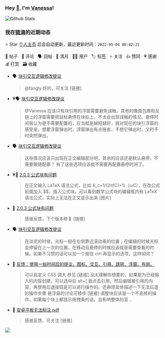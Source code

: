 ### Hey 👋, I'm [Vanessa](http://vanessa.b3log.org/)!

![Github Stats](https://github-readme-stats.vercel.app/api?username=Vanessa219&show_icons=true)

<!--events start -->

### 我在[链滴](https://ld246.com)的近期动态

⭐️ Star [个人主页](https://github.com/Vanessa219/Vanessa219) 后会自动更新，最近更新时间：`2022-05-04 08:42:21`

📝 帖子 &nbsp; 💬 评论 &nbsp; 🗣 回帖 &nbsp; 🌙 清月 &nbsp; 👨‍💻 用户 &nbsp; 🏷️ 标签 &nbsp; ⭐️ 关注 &nbsp; 👍 赞同 &nbsp; 💗 感谢 &nbsp; 💰 打赏 &nbsp; 🗃 收藏

* 🗣 [块引交互逻辑修改提议](https://ld246.com/article/1651307470188/comment/1651421473294#comments)

  > @fangly 好的，可关注 [链接]
* 💗🗣 [块引交互逻辑修改提议](https://ld246.com/article/1651307470188/comment/1651421473294#comments)

  > @Vanessa 应该只有块引用的浮窗需要避免误触，其他的像面包屑和反链上的浮窗需要把鼠标悬停在块标上，不太会出现误触的情况。悬停时间我认为是不需要配置的，应当就是越短越好，我对现在的块引浮窗的感受是，想要浮窗弹出时，浮窗弹出有点拖沓，不想它弹出时，又时不时突然弹出。
* 🗣 [块引交互逻辑修改提议](https://ld246.com/article/1651307470188/comment/1651421473294#comments)

  > 这些情况应该只出现在正文编辑部分吧，其余的应该还是默认悬停，不需要跟随配置？ 有了这些选项应该就不需要再配置悬停时间了。
* 💗📝 [2.0.3 公式块有问题](https://ld246.com/article/1651473772132)

  > 在正文输入 LaTeX 语法公式，比如 X_c=1/(2πfC)=1/（ωC），在改公式前面加入 $$，插入公式块，可以看到数学公式块的编辑框内有 LaTeX 语法公式，实际上无法在正文显示出来 [图片]
* 💬 [2.0.3 公式块有问题](https://ld246.com/article/1651473772132/comment/1651546438672#comments)

  > 感谢反馈，下个版本修复 [链接]
* 🗣 [块引交互逻辑修改提议](https://ld246.com/article/1651307470188/comment/1651335500952#comments)

  > 在浏览的时候，光标一般在右侧靠近滚动条的位置；在编辑的时候光标会停留在上一次的位置。在移动且悬停的时候应该就是需要查看的时候。如果不习惯的话可以加一个按住 ctrl 再显示的选项，这样如何？
* 💬 [反馈：使用一些时间后的提议，图标、交互、引用、跳转、浮窗、布局。](https://ld246.com/article/1651205593131/comment/1651418468562#comments)

  > 可以自定义 CSS 调大 参见 [链接] 没太理解你想要的，如果是为已经输入的内容创建，可以选中后 alt+[ 我点击引用，然后编辑被引用的内容，再使用后退按钮是可以进行操作的。还麻烦具体描述一下无法后退的操作步骤 悬浮窗的讨论可移步 [链接] 调整块应该是一个不高频的操作，如果每个块上都显示拖拽条的话，会影响整体的显 ..
* 💬 [安卓平板无法标注 pdf](https://ld246.com/article/1651194758462/comment/1651417840724#comments)

  > 感谢反馈，可关注 [链接]


<!--events end -->

<a title="Hits" target="_blank" href="https://github.com/Vanessa219/Vanessa219"><img src="https://hits.b3log.org/Vanessa219/Vanessa219.svg"></a>
